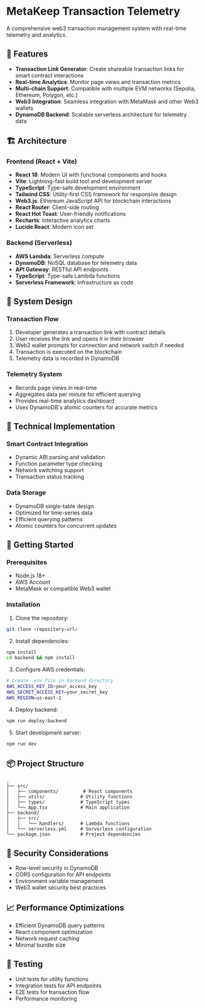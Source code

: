 # MetaKeep Transaction Telemetry

A comprehensive web3 transaction management system with real-time telemetry and analytics.

## 🌟 Features

- **Transaction Link Generator**: Create shareable transaction links for smart contract interactions
- **Real-time Analytics**: Monitor page views and transaction metrics
- **Multi-chain Support**: Compatible with multiple EVM networks (Sepolia, Ethereum, Polygon, etc.)
- **Web3 Integration**: Seamless integration with MetaMask and other Web3 wallets
- **DynamoDB Backend**: Scalable serverless architecture for telemetry data

## 🏗 Architecture

### Frontend (React + Vite)
- **React 18**: Modern UI with functional components and hooks
- **Vite**: Lightning-fast build tool and development server
- **TypeScript**: Type-safe development environment
- **Tailwind CSS**: Utility-first CSS framework for responsive design
- **Web3.js**: Ethereum JavaScript API for blockchain interactions
- **React Router**: Client-side routing
- **React Hot Toast**: User-friendly notifications
- **Recharts**: Interactive analytics charts
- **Lucide React**: Modern icon set

### Backend (Serverless)
- **AWS Lambda**: Serverless compute
- **DynamoDB**: NoSQL database for telemetry data
- **API Gateway**: RESTful API endpoints
- **TypeScript**: Type-safe Lambda functions
- **Serverless Framework**: Infrastructure as code

## 📐 System Design

### Transaction Flow
1. Developer generates a transaction link with contract details
2. User receives the link and opens it in their browser
3. Web3 wallet prompts for connection and network switch if needed
4. Transaction is executed on the blockchain
5. Telemetry data is recorded in DynamoDB

### Telemetry System
- Records page views in real-time
- Aggregates data per minute for efficient querying
- Provides real-time analytics dashboard
- Uses DynamoDB's atomic counters for accurate metrics

## 🔧 Technical Implementation

### Smart Contract Integration
- Dynamic ABI parsing and validation
- Function parameter type checking
- Network switching support
- Transaction status tracking

### Data Storage
- DynamoDB single-table design
- Optimized for time-series data
- Efficient querying patterns
- Atomic counters for concurrent updates

## 🚀 Getting Started

### Prerequisites
- Node.js 18+
- AWS Account
- MetaMask or compatible Web3 wallet

### Installation

1. Clone the repository:
```bash
git clone <repository-url>
```

2. Install dependencies:
```bash
npm install
cd backend && npm install
```

3. Configure AWS credentials:
```bash
# Create .env file in backend directory
AWS_ACCESS_KEY_ID=your_access_key
AWS_SECRET_ACCESS_KEY=your_secret_key
AWS_REGION=us-east-1
```

4. Deploy backend:
```bash
npm run deploy:backend
```

5. Start development server:
```bash
npm run dev
```

## 📦 Project Structure

```
.
├── src/
│   ├── components/         # React components
│   ├── utils/             # Utility functions
│   ├── types/             # TypeScript types
│   └── App.tsx            # Main application
├── backend/
│   ├── src/
│   │   └── handlers/      # Lambda functions
│   └── serverless.yml     # Serverless configuration
└── package.json           # Project dependencies
```

## 🔐 Security Considerations

- Row-level security in DynamoDB
- CORS configuration for API endpoints
- Environment variable management
- Web3 wallet security best practices

## 📈 Performance Optimizations

- Efficient DynamoDB query patterns
- React component optimization
- Network request caching
- Minimal bundle size

## 🧪 Testing

- Unit tests for utility functions
- Integration tests for API endpoints
- E2E tests for transaction flow
- Performance monitoring

